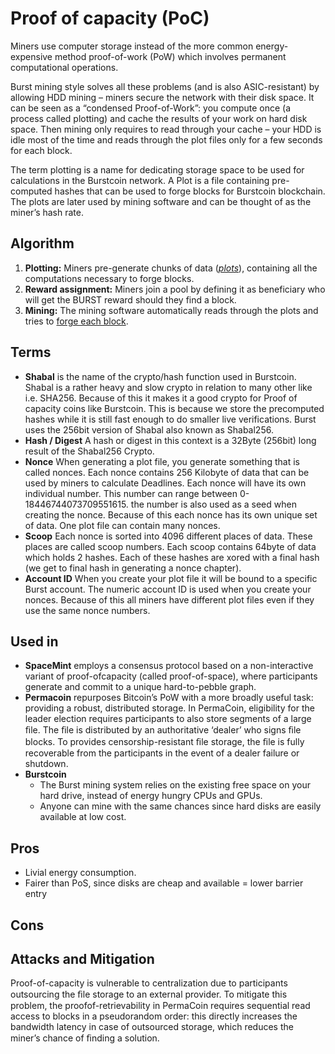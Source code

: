 # Proof of capacity \(PoC\)

Miners use computer storage instead of the more common energy-expensive method proof-of-work \(PoW\) which involves permanent computational operations. 

Burst mining style solves all these problems \(and is also ASIC-resistant\) by allowing HDD mining – miners secure the network with their disk space. It can be seen as a “condensed Proof-of-Work”: you compute once \(a process called plotting\) and cache the results of your work on hard disk space. Then mining only requires to read through your cache – your HDD is idle most of the time and reads through the plot files only for a few seconds for each block.

The term plotting is a name for dedicating storage space to be used for calculations in the Burstcoin network. A Plot is a file containing pre-computed hashes that can be used to forge blocks for Burstcoin blockchain. The plots are later used by mining software and can be thought of as the miner’s hash rate.

## Algorithm

1. **Plotting:** Miners pre-generate chunks of data \([_plots_](https://burstwiki.org/wiki/Technical_information_to_create_plot_files)\), containing all the computations necessary to forge blocks.
2. **Reward assignment:** Miners join a pool by defining it as beneficiary who will get the BURST reward should they find a block.
3. **Mining:** The mining software automatically reads through the plots and tries to [forge each block](https://burstwiki.org/wiki/Technical_information_about_mining_and_block_forging).

## Terms

* **Shabal** is the name of the crypto/hash function used in Burstcoin. Shabal is a rather heavy and slow crypto in relation to many other like i.e. SHA256. Because of this it makes it a good crypto for Proof of capacity coins like Burstcoin. This is because we store the precomputed hashes while it is still fast enough to do smaller live verifications. Burst uses the 256bit version of Shabal also known as Shabal256.
* **Hash / Digest** A hash or digest in this context is a 32Byte \(256bit\) long result of the Shabal256 Crypto.
* **Nonce** When generating a plot file, you generate something that is called nonces. Each nonce contains 256 Kilobyte of data that can be used by miners to calculate Deadlines. Each nonce will have its own individual number. This number can range between 0-18446744073709551615. the number is also used as a seed when creating the nonce. Because of this each nonce has its own unique set of data. One plot file can contain many nonces.
* **Scoop** Each nonce is sorted into 4096 different places of data. These places are called scoop numbers. Each scoop contains 64byte of data which holds 2 hashes. Each of these hashes are xored with a final hash \(we get to final hash in generating a nonce chapter\).
* **Account ID** When you create your plot file it will be bound to a specific Burst account. The numeric account ID is used when you create your nonces. Because of this all miners have different plot files even if they use the same nonce numbers.

## Used in

* **SpaceMint** employs a consensus protocol based on a non-interactive variant of proof-ofcapacity \(called proof-of-space\), where participants generate and commit to a unique hard-to-pebble graph.
* **Permacoin** repurposes Bitcoin’s PoW with a more broadly useful task: providing a robust, distributed storage. In PermaCoin, eligibility for the leader election requires participants to also store segments of a large ﬁle. The ﬁle is distributed by an authoritative ‘dealer’ who signs ﬁle blocks. To provides censorship-resistant ﬁle storage, the ﬁle is fully recoverable from the participants in the event of a dealer failure or shutdown.
* **Burstcoin**
  * The Burst mining system relies on the existing free space on your hard drive, instead of energy hungry CPUs and GPUs. 
  * Anyone can mine with the same chances since hard disks are easily available at low cost.

## **Pros**

* Livial energy consumption.
* Fairer than PoS, since disks are cheap and available = lower barrier entry

## **Cons**

## Attacks and Mitigation

Proof-of-capacity is vulnerable to centralization due to participants outsourcing the ﬁle storage to an external provider. To mitigate this problem, the proofof-retrievability in PermaCoin requires sequential read access to blocks in a pseudorandom order: this directly increases the bandwidth latency in case of outsourced storage, which reduces the miner’s chance of ﬁnding a solution.

